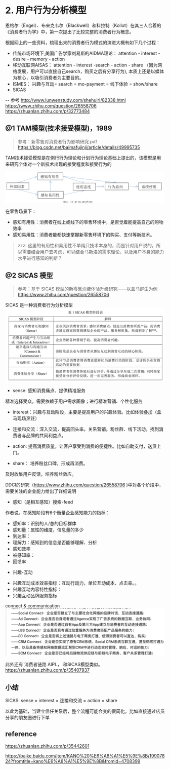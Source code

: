# 2. 用户行为分析模型

恩格尔（Engel）、布来克韦尔（Blackwell）和科拉特（Kollot）在其三人合着的《消费者行为学》中，第一次提出了比较完整的消费者行为概念。

根据网上的一些资料，梳理出来的消费者行为模式的演进大概有如下几个过程：

* 传统市场环境下,美国广告学家刘易斯的AIDMA理论： attention - interest - desire - memory - action
* 移动互联网AISAS： attention - interest -search - action - share   （因为网络发展，用户可以直接自己search，购买之后有分享行为), 本质上还是以媒体为核心，以吸引消费者为主要目的。
* ISMES： 兴趣与互动= search = mo-payment = 线下体验 = show/share
* SICAS

<!-- more -->
-- 参考 http://www.lunwenstudy.com/shehuirl/82338.html
https://www.zhihu.com/question/26558706
https://zhuanlan.zhihu.com/p/32773484


## @1 TAM模型(技术接受模型)，1989

> 参考：新零售对消费者行为影响研究.pdf
> https://blog.csdn.net/baimafujinji/article/details/49995735

TAM技术接受模型是在例行行为理论和计划行为理论基础上提出的，该模型是用来研究个体对一个新技术出现的接受程度和接受行为的

![](media/15652338308218/15652646084315.jpg)

在零售场景下：

* 感知有用性：消费者在线上或线下的零售环境中，是否觉着能提高自己的购物效率
* 感知易用性：消费者能都快速掌握新零售环境下的购买、支付等新技术。

> zzz: 这里的有用性和易用性不单纯只技术本身的，而是针对用户说的。所以需要结合用户去考虑，可以结合马斯洛的需求理论，以及用户本身的能力水平进行感知的判断？


## @2 SICAS 模型
> 参考：基于 SICAS 模型的新零售消费体验升级研究——以盒马鲜生为例
> https://www.zhihu.com/question/26558706

SICAS 是一种消费者行为分析模型
![](media/15652338308218/15652575128951.jpg)


* sense: 感知消费痛点、提供精准服务

精准选择受众，需要依赖于用户需求画像；进行精准营销、个性化服务

* interest：兴趣与互动阶段，主要是提高用户的兴趣体验。比如体验叠加（盒马现场烹饪）

* 连接和交流：深入交流，提高回头率。关系营销。粉丝群、线下活动。找到消费者与品牌的共同利益点。

* action: 提高消费质量，让客户享受到消费的便捷性。比如自助支付，送货上门。

* share： 培养粉丝口碑，形成再消费。

及时收集用户反馈，培养粉丝效应。


DDCI的研究（https://www.zhihu.com/question/26558706 )中对各个阶段中，需要关注的企业能力给出了详细说明

* 感知（是相互感知）搜索-feed

作者说，在感知阶段有6个衡量企业感知能力的指标：
- 感知率：识别的人/总的目标群体
- 感知量：属性的维度，信息量的多少
- 到达率：
- 理解力：感知到的信息是否能够理解、分析
- 感知效率
- 被感知率：
- 回馈率

* 兴趣-互动
- 兴趣互动成本效率指标：互动行动力，单位互动成本、点击率。。
- 兴趣互动内容特性指标：
- 兴趣互动品牌服务指标

connect & communication
![](media/15652338308218/15655989287995.jpg)


此外还有 消费者链路 AIPL， 和SICAS模型类似。https://zhuanlan.zhihu.com/p/35407937


## 小结

SICAS:   sense =  interest = 连接和交流 = action = share

以此为基础，当建立信任关系后，整个流程可能会变的很简化。比如直接通过店员分享的朋友圈进行下单







## reference

https://zhuanlan.zhihu.com/p/35442601

https://baike.baidu.com/item/KANO%20%E6%A8%A1%E5%9E%8B/19907824?fromtitle=kano%E6%A8%A1%E5%9E%8B&fromid=4708399

